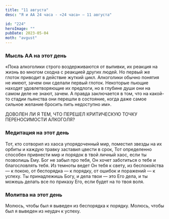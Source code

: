 ```yaml
---
title: "11 августа"
desc: "Я и АА 24 часа - «24 часа» — 11 августа"

id: "224"
heroImage: ""
pubDate: 2023-05-04
moth: "avgust"
---
```


### Мысль АА на этот день

«Пока алкоголики строго воздерживаются от выпивки, их реакция на жизнь во
многом сходна с реакцией других людей. Но первый же глоток приводит в действие
жуткий цикл. Алкоголики обычно понятия не имеют, зачем они сделали первый
глоток. Некоторые пьющие находят удовлетворяющие их предлоги, но в глубине
души они на самом деле не знают, зачем. А правда заключается в том, что на
какой-то стадии пьянства они перешли в состояние, когда даже самое сильное
желание бросить пить недоступно им».

ДОВОЛЕН ЛИ Я ТЕМ, ЧТО ПЕРЕШЕЛ КРИТИЧЕСКУЮ ТОЧКУ ПЕРЕНОСИМОСТИ АЛКОГОЛЯ?

### Медитация на этот день

Тот, кто сотворил из хаоса упорядоченный мир, поместил звезды на их орбиты и
каждую травку заставил цвести в срок, Тот определенно способен привнести мир и
порядок в твой личный хаос, если ты позволишь Ему. Бог не забыл про тебя, Он
хочет заботиться о тебе и благословлять тебя. Из темноты ведет Он тебя к
свету, из беспокойства — к покою, от беспорядка — к порядку, от ошибок и
поражений — к успеху. Ты принадлежишь Богу, и дела твои — это Его дела, и ты
можешь делать все по приказу Его, если будет на то твоя воля.

### Молитва на этот день

Молюсь, чтобы был я выведен из беспорядка к порядку. Молюсь, чтобы был я
выведен из неудач к успеху.
